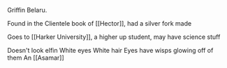 Griffin Belaru.

Found in the Clientele book of [[Hector]], had a silver fork made

Goes to [[Harker University]], a higher up student, may have science stuff

Doesn't look elfin
White eyes
White hair
Eyes have wisps glowing off of them
An [[Asamar]] 